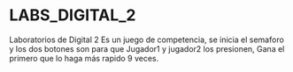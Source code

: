 # LABS_DIGITAL_2
Laboratorios de Digital 2
Es un juego de competencia, se inicia el semaforo y los dos botones son para que Jugador1 y jugador2 los presionen, Gana el primero que lo haga más rapido 9 veces.
